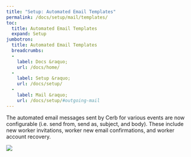 ```yaml
---
title: "Setup: Automated Email Templates"
permalink: /docs/setup/mail/templates/
toc:
  title: Automated Email Templates
  expand: Setup
jumbotron:
  title: Automated Email Templates
  breadcrumbs:
  - 
    label: Docs &raquo;
    url: /docs/home/
  - 
    label: Setup &raquo;
    url: /docs/setup/
  - 
    label: Mail &raquo;
    url: /docs/setup/#outgoing-mail
---
```


The automated email messages sent by Cerb for various events are now configurable (i.e. send from, send as, subject, and body). These include new worker invitations, worker new email confirmations, and worker account recovery.

<div class="cerb-screenshot">
<img src="/assets/images/docs/setup/mail-templates.png" class="screenshot">
</div>

